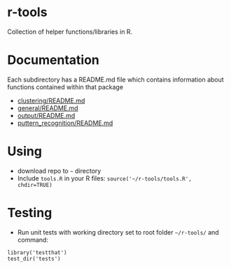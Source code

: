 # r-tools
Collection of helper functions/libraries in R.

# Documentation
Each subdirectory has a README.md file which contains information about functions contained within that package
- [clustering/README.md](./clustering/README.md)
- [general/README.md](./general/README.md)
- [output/README.md](./output/README.md)
- [puttern_recognition/README.md](./puttern_recognition/README.md)

# Using

- download repo to `~` directory
- Include `tools.R` in your R files: `source('~/r-tools/tools.R', chdir=TRUE)`

# Testing
- Run unit tests with working directory set to root folder `~/r-tools/` and command:
```
library('testthat')
test_dir('tests')
```
